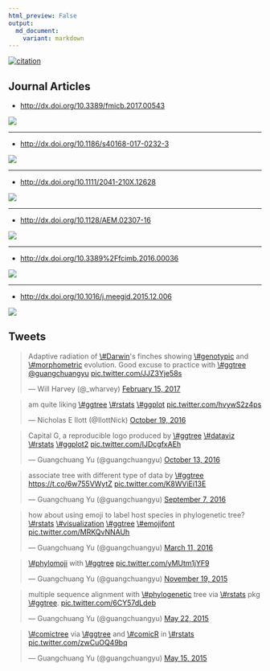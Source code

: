 ```yaml
---
html_preview: False
output:
  md_document:
    variant: markdown
---
```


<!-- AddToAny BEGIN -->
<div class="a2a_kit a2a_kit_size_32 a2a_default_style">

<a class="a2a_dd" href="//www.addtoany.com/share"></a>
<a class="a2a_button_facebook"></a> <a class="a2a_button_twitter"></a>
<a class="a2a_button_google_plus"></a>
<a class="a2a_button_pinterest"></a> <a class="a2a_button_reddit"></a>
<a class="a2a_button_sina_weibo"></a> <a class="a2a_button_wechat"></a>
<a class="a2a_button_douban"></a>

</div>

<script async src="//static.addtoany.com/menu/page.js"></script>
<!-- AddToAny END -->
<link rel="stylesheet" href="https://guangchuangyu.github.io/css/font-awesome.min.css">

[![citation](https://img.shields.io/badge/cited%20by-26-blue.svg?style=flat)](https://scholar.google.com.hk/scholar?oi=bibs&hl=en&cites=7268358477862164627)

<!-- citation:=HtEfBTGE9r8C:=7268358477862164627 -->
<i class="fa fa-mortar-board"></i> Journal Articles
---------------------------------------------------

-   <http://dx.doi.org/10.3389/fmicb.2017.00543>

![](https://guangchuangyu.github.io/featured_img/ggtree/fmicb-08-00543-g0002.jpg)

------------------------------------------------------------------------

-   <http://dx.doi.org/10.1186/s40168-017-0232-3>

![](https://guangchuangyu.github.io/featured_img/ggtree/40168_2017_232_Fig2_HTML.gif)

------------------------------------------------------------------------

-   <http://dx.doi.org/10.1111/2041-210X.12628>

![](https://guangchuangyu.github.io/featured_img/ggtree/C2mxyBuUcAEt391.jpg)

------------------------------------------------------------------------

-   <http://dx.doi.org/10.1128/AEM.02307-16>

![](https://guangchuangyu.github.io/featured_img/ggtree/2017-01-21-115646_969x444_scrot.png)

------------------------------------------------------------------------

-   <http://dx.doi.org/10.3389%2Ffcimb.2016.00036>

![](https://guangchuangyu.github.io/featured_img/ggtree/2016_fcimb-06-00036-g003.jpg)

------------------------------------------------------------------------

-   <http://dx.doi.org/10.1016/j.meegid.2015.12.006>

![](https://guangchuangyu.github.io/featured_img/ggtree/2015_peiyu_1-s2.0-S1567134815300721-gr1.jpg)

<i class="fa fa-twitter"></i> Tweets
------------------------------------

<blockquote class="twitter-tweet" data-lang="en">
<p lang="en" dir="ltr">
Adaptive radiation of
<a href="https://twitter.com/hashtag/Darwin?src=hash">\#Darwin</a>'s
finches showing
<a href="https://twitter.com/hashtag/genotypic?src=hash">\#genotypic</a>
and
<a href="https://twitter.com/hashtag/morphometric?src=hash">\#morphometric</a>
evolution. Good excuse to practice with
<a href="https://twitter.com/hashtag/ggtree?src=hash">\#ggtree</a>
<a href="https://twitter.com/guangchuangyu">@guangchuangyu</a>
<a href="https://t.co/JJZ3Yje58s">pic.twitter.com/JJZ3Yje58s</a>
</p>
— Will Harvey (@_wharvey)
<a href="https://twitter.com/_wharvey/status/831952966701678592">February
15, 2017</a>
</blockquote>
<blockquote class="twitter-tweet" data-lang="en">
<p lang="en" dir="ltr">
am quite liking
<a href="https://twitter.com/hashtag/ggtree?src=hash">\#ggtree</a>
<a href="https://twitter.com/hashtag/rstats?src=hash">\#rstats</a>
<a href="https://twitter.com/hashtag/ggplot?src=hash">\#ggplot</a>
<a href="https://t.co/hvywS2z4ps">pic.twitter.com/hvywS2z4ps</a>
</p>
— Nicholas E Ilott (@IlottNick)
<a href="https://twitter.com/IlottNick/status/788751417746059264">October
19, 2016</a>
</blockquote>
<blockquote class="twitter-tweet" data-lang="en">
<p lang="es" dir="ltr">
Capital G, a reproducible logo produced by
<a href="https://twitter.com/hashtag/ggtree?src=hash">\#ggtree</a>
<a href="https://twitter.com/hashtag/dataviz?src=hash">\#dataviz</a>
<a href="https://twitter.com/hashtag/rstats?src=hash">\#rstats</a>
<a href="https://twitter.com/hashtag/ggplot2?src=hash">\#ggplot2</a>
<a href="https://t.co/lJDcgfxAEh">pic.twitter.com/lJDcgfxAEh</a>
</p>
— Guangchuang Yu (@guangchuangyu)
<a href="https://twitter.com/guangchuangyu/status/786429360823644160">October
13, 2016</a>
</blockquote>
<blockquote class="twitter-tweet" data-lang="en">
<p lang="en" dir="ltr">
associate tree with different type of data by
<a href="https://twitter.com/hashtag/ggtree?src=hash">\#ggtree</a>
<a href="https://t.co/6w755VWytZ">https://t.co/6w755VWytZ</a>
<a href="https://t.co/K8WViEi13E">pic.twitter.com/K8WViEi13E</a>
</p>
— Guangchuang Yu (@guangchuangyu)
<a href="https://twitter.com/guangchuangyu/status/773359054924095488">September
7, 2016</a>
</blockquote>
<blockquote class="twitter-tweet" data-lang="en">
<p lang="en" dir="ltr">
how about using emoji to label host species in phylogenetic tree?
<a href="https://twitter.com/hashtag/rstats?src=hash">\#rstats</a>
<a href="https://twitter.com/hashtag/visualization?src=hash">\#visualization</a>
<a href="https://twitter.com/hashtag/ggtree?src=hash">\#ggtree</a>
<a href="https://twitter.com/hashtag/emojifont?src=hash">\#emojifont</a>
<a href="https://t.co/MRKQvNNAUh">pic.twitter.com/MRKQvNNAUh</a>
</p>
— Guangchuang Yu (@guangchuangyu)
<a href="https://twitter.com/guangchuangyu/status/708160510441566211">March
11, 2016</a>
</blockquote>
<blockquote class="twitter-tweet" data-lang="en">
<p lang="en" dir="ltr">
<a href="https://twitter.com/hashtag/phylomoji?src=hash">\#phylomoji</a>
with <a href="https://twitter.com/hashtag/ggtree?src=hash">\#ggtree</a>
<a href="https://t.co/yMUtm1jYF9">pic.twitter.com/yMUtm1jYF9</a>
</p>
— Guangchuang Yu (@guangchuangyu)
<a href="https://twitter.com/guangchuangyu/status/667337429704011777">November
19, 2015</a>
</blockquote>
<blockquote class="twitter-tweet" data-lang="en">
<p lang="en" dir="ltr">
multiple sequence alignment with
<a href="https://twitter.com/hashtag/phylogenetic?src=hash">\#phylogenetic</a>
tree via
<a href="https://twitter.com/hashtag/rstats?src=hash">\#rstats</a> pkg
<a href="https://twitter.com/hashtag/ggtree?src=hash">\#ggtree</a>.
<a href="http://t.co/6CY57dLdeb">pic.twitter.com/6CY57dLdeb</a>
</p>
— Guangchuang Yu (@guangchuangyu)
<a href="https://twitter.com/guangchuangyu/status/601676060254605312">May
22, 2015</a>
</blockquote>
<blockquote class="twitter-tweet" data-lang="en">
<p lang="en" dir="ltr">
<a href="https://twitter.com/hashtag/comictree?src=hash">\#comictree</a>
via <a href="https://twitter.com/hashtag/ggtree?src=hash">\#ggtree</a>
and <a href="https://twitter.com/hashtag/comicR?src=hash">\#comicR</a>
in <a href="https://twitter.com/hashtag/rstats?src=hash">\#rstats</a>
<a href="http://t.co/zwCuOQ49bq">pic.twitter.com/zwCuOQ49bq</a>
</p>
— Guangchuang Yu (@guangchuangyu)
<a href="https://twitter.com/guangchuangyu/status/599078224576942080">May
15, 2015</a>
</blockquote>
<script async src="//platform.twitter.com/widgets.js" charset="utf-8"></script>
